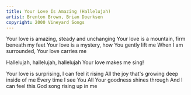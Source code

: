 ```yaml
---
title: Your Love Is Amazing (Hallelujah)
artist: Brenton Brown, Brian Doerksen
copyright: 2000 Vineyard Songs
---
```


Your love is amazing, steady and unchanging
Your love is a mountain, firm beneath my feet
Your love is a mystery, how You gently lift me
When I am surrounded, Your love carries me

Hallelujah, hallelujah, hallelujah
Your love makes me sing!

Your love is surprising, I can feel it rising
All the joy that's growing deep inside of me
Every time I see You
All Your goodness shines through
And I can feel this God song rising up in me

